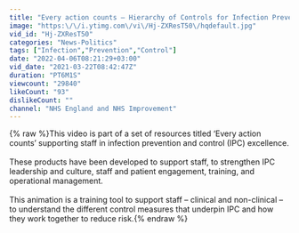 ```yaml
---
title: "Every action counts – Hierarchy of Controls for Infection Prevention and Control"
image: "https:\/\/i.ytimg.com\/vi\/Hj-ZXResT50\/hqdefault.jpg"
vid_id: "Hj-ZXResT50"
categories: "News-Politics"
tags: ["Infection","Prevention","Control"]
date: "2022-04-06T08:21:29+03:00"
vid_date: "2021-03-22T08:42:47Z"
duration: "PT6M1S"
viewcount: "29840"
likeCount: "93"
dislikeCount: ""
channel: "NHS England and NHS Improvement"
---
```

{% raw %}This video is part of a set of resources titled ‘Every action counts’ supporting staff in infection prevention and control (IPC) excellence. <br /><br />These products have been developed to support staff, to strengthen IPC leadership and culture, staff and patient engagement, training, and operational management. <br /><br />This animation is a training tool to support staff – clinical and non-clinical – to understand the different control measures that underpin IPC and how they work together to reduce risk.{% endraw %}
